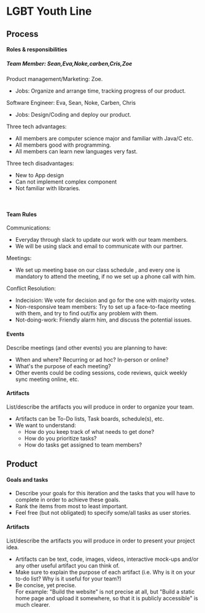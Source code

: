 # LGBT Youth Line

## Process

#### Roles & responsibilities

##### Team Member: Sean,Eva,Noke,carben,Cris,Zoe

Product management/Marketing: Zoe.
  * Jobs: Organize and arrange time, tracking progress of our product.  
  
Software Engineer: Eva, Sean, Noke, Carben, Chris  
  * Jobs: Design/Coding and deploy our product.

Three tech advantages:
  * All members are computer science major and familiar with Java/C etc.
  * All members good with programming.
  * All members can learn new languages very fast.

Three tech disadvantages:
  * New to App design 
  * Can not implement complex component 
  * Not familiar with libraries.

<br/>

#### Team Rules
Communications:
 * Everyday through slack to update our work with our team members.
 * We will be using slack and email to communicate with our partner.
 
Meetings:
 * We set up meeting base on our class schedule , and every one is mandatory to attend the meeting, if no we set up a phone call with him.
 
Conflict Resolution:
 * Indecision: We vote for decision and go for the one with majority votes.
 * Non-responsive team members: Try to set up a face-to-face meeting with them, and try to find out/fix any problem with them.
 * Not-doing-work:  Friendly alarm him, and discuss the potential issues.


#### Events

Describe meetings (and other events) you are planning to have:
 * When and where? Recurring or ad hoc? In-person or online?
 * What's the purpose of each meeting?
 * Other events could be coding sessions, code reviews, quick weekly sync meeting online, etc.

#### Artifacts

List/describe the artifacts you will produce in order to organize your team.       

 * Artifacts can be To-Do lists, Task boards, schedule(s), etc.
 * We want to understand:
   * How do you keep track of what needs to get done?
   * How do you prioritize tasks?
   * How do tasks get assigned to team members?


## Product

#### Goals and tasks

 * Describe your goals for this iteration and the tasks that you will have to complete in order to achieve these goals.
 * Rank the items from most to least important.
 * Feel free (but not obligated) to specify some/all tasks as user stories.

#### Artifacts

List/describe the artifacts you will produce in order to present your project idea.

 * Artifacts can be text, code, images, videos, interactive mock-ups and/or any other useful artifact you can think of.
 * Make sure to explain the purpose of each artifact (i.e. Why is it on your to-do list? Why is it useful for your team?)
 * Be concise, yet precise.         
   For example: "Build the website" is not precise at all, but "Build a static home page and upload it somewhere, so that it is publicly accessible" is much clearer.
